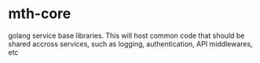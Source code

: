 # mth-core

golang service base libraries. This will host common code that should be shared accross services, such as logging, authentication, API middlewares, etc